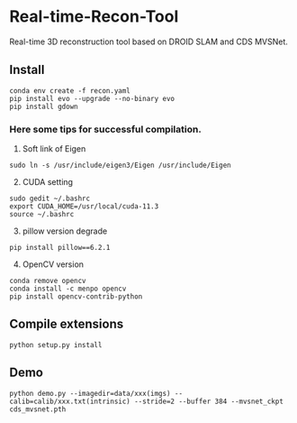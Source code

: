 # Real-time-Recon-Tool
Real-time 3D reconstruction tool based on DROID SLAM and CDS MVSNet.

## Install
```shell
conda env create -f recon.yaml
pip install evo --upgrade --no-binary evo
pip install gdown
```
### Here some tips for successful compilation.

1. Soft link of Eigen
```shell
sudo ln -s /usr/include/eigen3/Eigen /usr/include/Eigen
```
2. CUDA setting
```shell
sudo gedit ~/.bashrc
export CUDA_HOME=/usr/local/cuda-11.3
source ~/.bashrc
```
3. pillow version degrade
```shell
pip install pillow==6.2.1
```
4. OpenCV version
```shell
conda remove opencv
conda install -c menpo opencv
pip install opencv-contrib-python
```

## Compile extensions
```shell
python setup.py install
```

## Demo
```shell
python demo.py --imagedir=data/xxx(imgs) --calib=calib/xxx.txt(intrinsic) --stride=2 --buffer 384 --mvsnet_ckpt cds_mvsnet.pth
```